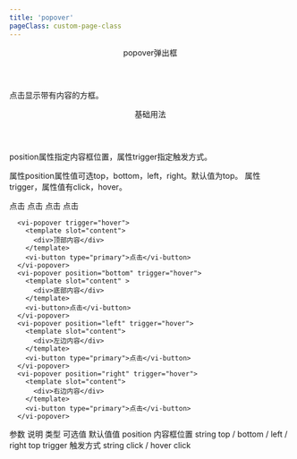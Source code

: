 ```yaml
---
title: 'popover'
pageClass: custom-page-class
---
```

<ClientOnly>
<Common-code-format>

  <div slot="componentNameTitle" class="component">
    <header class="component-name">
      popover弹出框
    </header>
    <p class="component-text">
      点击显示带有内容的方框。
    </p>
  </div>

  <div slot="description">
    <header class="vi-description-title">
      基础用法
    </header>
    <p class="vi-description-text">
      <span class="add-color">position</span>属性指定内容框位置，属性<span class="add-color">trigger</span>指定触发方式。
    </p>
  </div>

  <div slot="showComponents" class="vi-show-component">
    <Popover-vi-popover/>
  </div>

  <section slot="paraDescription" class="vi-code-description">
    <p class="vi-paraStyle-wrapper">
      属性<span class="vi-paraStyle">position</span>属性值可选<span class="vi-paraStyle">top</span>，<span class="vi-paraStyle">bottom</span>，<span class="vi-paraStyle">left</span>，<span class="vi-paraStyle">right</span>。默认值为<span class="vi-paraStyle">top</span>。
      属性<span class="vi-paraStyle">trigger</span>，属性值有<span class="vi-paraStyle">click</span>，<span class="vi-paraStyle">hover</span>。
    </p>
  </section>

  <highlight-code class="codeStyle" slot="showCode" lang="vue">
    <vi-popover position="top">
        <template slot="content">
          <div>顶部内容</div>
        </template>
        <vi-button type="primary">点击</vi-button>
      </vi-popover>
      <vi-popover position="bottom">
        <template slot="content">
          <div>底部内容</div>
        </template>
        <vi-button>点击</vi-button>
      </vi-popover>
      <vi-popover position="left">
        <template slot="content">
          <div>左边内容</div>
        </template>
        <vi-button type="primary">点击</vi-button>
      </vi-popover>
      <vi-popover position="right">
        <template slot="content">
          <div>右边内容</div>
        </template>
        <vi-button type="primary">点击</vi-button>
      </vi-popover>

      <vi-popover trigger="hover">
        <template slot="content">
          <div>顶部内容</div>
        </template>
        <vi-button type="primary">点击</vi-button>
      </vi-popover>
      <vi-popover position="bottom" trigger="hover">
        <template slot="content" >
          <div>底部内容</div>
        </template>
        <vi-button>点击</vi-button>
      </vi-popover>
      <vi-popover position="left" trigger="hover">
        <template slot="content">
          <div>左边内容</div>
        </template>
        <vi-button type="primary">点击</vi-button>
      </vi-popover>
      <vi-popover position="right" trigger="hover">
        <template slot="content">
          <div>右边内容</div>
        </template>
        <vi-button type="primary">点击</vi-button>
      </vi-popover> 
  </highlight-code>
</Common-code-format>
</ClientOnly>

<ClientOnly>
<Common-create-form>
  <thead slot="form-header" class="formHead">
      <tr class="formHeadRow">
          <th class="formHeadCol">参数</th>
          <th class="formHeadCol">说明</th>
          <th class="formHeadCol">类型</th>
          <th class="formHeadCol">可选值</th>
          <th class="formHeadCol">默认值值</th>
      </tr>
  </thead>
  <tbody slot="form-body" class="formBody">
      <tr class="formBodyRow">
          <td class="formBodyCol">position</td>
          <td class="formBodyCol">内容框位置</td>
          <td class="formBodyCol">string</td>
          <td class="formBodyCol">top / bottom / left / right</td>
          <td class="formBodyCol">top</td>
      </tr>
      <tr class="formBodyRow">
          <td class="formBodyCol">trigger</td>
          <td class="formBodyCol">触发方式</td>
          <td class="formBodyCol">string</td>
          <td class="formBodyCol">click / hover</td>
          <td class="formBodyCol">click</td>
      </tr>
  </tbody>
</Common-create-form>
</ClientOnly>
